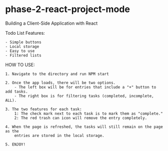 # phase-2-react-project-mode
Building a Client-Side Application with React

Todo List Features:

    - Simple buttons
    - Local storage
    - Easy to use
    - Filtered lists

HOW TO USE:

    1. Navigate to the directory and run NPM start

    2. Once the app loads, there will be two options.
        - The left box will be for entries that include a "+" button to add tasks.
        - The right box is for filtering tasks (completed, incomplete, ALL).

    3. The two features for each task:
        1: The check mark next to each task is to mark them as "complete."
        2: The red trash can icon will remove the entry completely.

    4. When the page is refreshed, the tasks will still remain on the page as the
        entries are stored in the local storage.

    5. ENJOY!